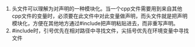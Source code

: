 1. 头文件可以理解为对声明的一种模块化。当一个cpp文件需要用到来自其他cpp文件的变量时，必须要在此文件中对此变量做声明，而头文件就是把声明模块化，方便在其他地方通过#include把声明粘贴进去，而非重写声明。
2. #include时，引号优先在相对路径中寻找文件，尖括号优先在环境变量中寻找文件